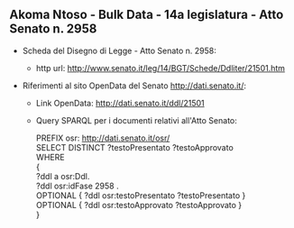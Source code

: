 ## Akoma Ntoso - Bulk Data - 14a legislatura - Atto Senato n. 2958 ##

* Scheda del Disegno di Legge - Atto Senato n. 2958:
	* http url: http://www.senato.it/leg/14/BGT/Schede/Ddliter/21501.htm

* Riferimenti al sito OpenData del Senato http://dati.senato.it/:
	* Link OpenData: http://dati.senato.it/ddl/21501
	* Query SPARQL per i documenti relativi all'Atto Senato:

        PREFIX osr: <http://dati.senato.it/osr/>  
		SELECT DISTINCT ?testoPresentato ?testoApprovato  
		WHERE  
		{  
		    ?ddl a osr:Ddl.  
		    ?ddl osr:idFase 2958 .  
		    OPTIONAL { ?ddl osr:testoPresentato ?testoPresentato }  
		    OPTIONAL { ?ddl osr:testoApprovato ?testoApprovato }  
		}
		